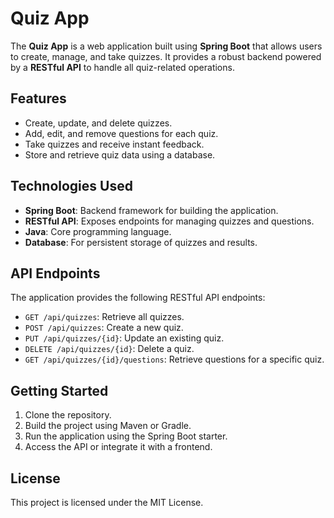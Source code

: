 # Quiz App

The **Quiz App** is a web application built using **Spring Boot** that allows users to create, manage, and take quizzes. It provides a robust backend powered by a **RESTful API** to handle all quiz-related operations.

## Features

- Create, update, and delete quizzes.
- Add, edit, and remove questions for each quiz.
- Take quizzes and receive instant feedback.
- Store and retrieve quiz data using a database.

## Technologies Used

- **Spring Boot**: Backend framework for building the application.
- **RESTful API**: Exposes endpoints for managing quizzes and questions.
- **Java**: Core programming language.
- **Database**: For persistent storage of quizzes and results.

## API Endpoints

The application provides the following RESTful API endpoints:

- `GET /api/quizzes`: Retrieve all quizzes.
- `POST /api/quizzes`: Create a new quiz.
- `PUT /api/quizzes/{id}`: Update an existing quiz.
- `DELETE /api/quizzes/{id}`: Delete a quiz.
- `GET /api/quizzes/{id}/questions`: Retrieve questions for a specific quiz.

## Getting Started

1. Clone the repository.
2. Build the project using Maven or Gradle.
3. Run the application using the Spring Boot starter.
4. Access the API or integrate it with a frontend.

## License

This project is licensed under the MIT License.